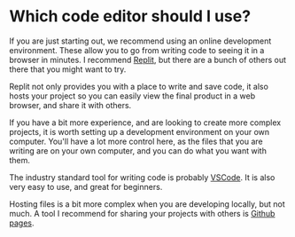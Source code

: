 # Which code editor should I use?

If you are just starting out, we recommend using an online development environment. These allow you to go from writing code to seeing it in a browser in minutes. I recommend [Replit](https://www.replit.com), but there are a bunch of others out there that you might want to try.

Replit not only provides you with a place to write and save code, it also hosts your project so you can easily view the final product in a web browser, and share it with others.

If you have a bit more experience, and are looking to create more complex projects, it is worth setting up a development environment on your own computer. You'll have a lot more control here, as the files that you are writing are on your own computer, and you can do what you want with them.

The industry standard tool for writing code is probably [VSCode](https://code.visualstudio.com). It is also very easy to use, and great for beginners.

Hosting files is a bit more complex when you are developing locally, but not much. A tool I recommend for sharing your projects with others is [Github pages](https://pages.github.com/).